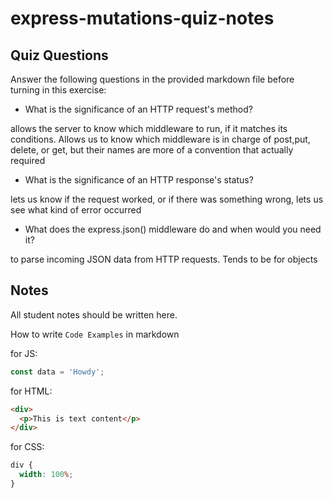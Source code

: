 # express-mutations-quiz-notes

## Quiz Questions

Answer the following questions in the provided markdown file before turning in this exercise:

- What is the significance of an HTTP request's method?

allows the server to know which middleware to run, if it matches its conditions. Allows us to know which middleware is in charge of post,put, delete, or get, but their names are more of a convention that actually required

- What is the significance of an HTTP response's status?

lets us know if the request worked, or if there was something wrong, lets us see what kind of error occurred

- What does the express.json() middleware do and when would you need it?

to parse incoming JSON data from HTTP requests. Tends to be for objects

## Notes

All student notes should be written here.

How to write `Code Examples` in markdown

for JS:

```javascript
const data = 'Howdy';
```

for HTML:

```html
<div>
  <p>This is text content</p>
</div>
```

for CSS:

```css
div {
  width: 100%;
}
```
